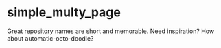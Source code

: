 # simple_multy_page
Great repository names are short and memorable. Need inspiration? How about automatic-octo-doodle?
